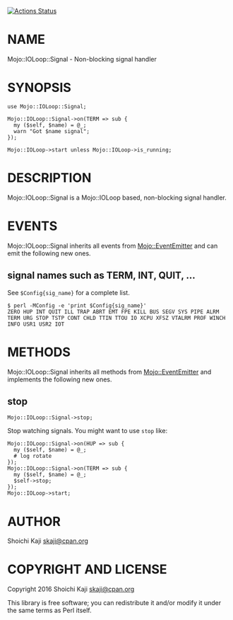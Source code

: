 [![Actions Status](https://github.com/skaji/Mojo-IOLoop-Signal/workflows/test/badge.svg)](https://github.com/skaji/Mojo-IOLoop-Signal/actions)

# NAME

Mojo::IOLoop::Signal - Non-blocking signal handler

# SYNOPSIS

    use Mojo::IOLoop::Signal;

    Mojo::IOLoop::Signal->on(TERM => sub {
      my ($self, $name) = @_;
      warn "Got $name signal";
    });

    Mojo::IOLoop->start unless Mojo::IOLoop->is_running;

# DESCRIPTION

Mojo::IOLoop::Signal is a Mojo::IOLoop based, non-blocking signal handler.

# EVENTS

Mojo::IOLoop::Signal inherits all events from [Mojo::EventEmitter](https://metacpan.org/pod/Mojo%3A%3AEventEmitter) and can emit the following new ones.

## signal names such as TERM, INT, QUIT, ...

See `$Config{sig_name}` for a complete list.

    $ perl -MConfig -e 'print $Config{sig_name}'
    ZERO HUP INT QUIT ILL TRAP ABRT EMT FPE KILL BUS SEGV SYS PIPE ALRM TERM URG STOP TSTP CONT CHLD TTIN TTOU IO XCPU XFSZ VTALRM PROF WINCH INFO USR1 USR2 IOT

# METHODS

Mojo::IOLoop::Signal inherits all methods from [Mojo::EventEmitter](https://metacpan.org/pod/Mojo%3A%3AEventEmitter) and implements the following new ones.

## stop

    Mojo::IOLoop::Signal->stop;

Stop watching signals. You might want to use `stop` like:

    Mojo::IOLoop::Signal->on(HUP => sub {
      my ($self, $name) = @_;
      # log rotate
    });
    Mojo::IOLoop::Signal->on(TERM => sub {
      my ($self, $name) = @_;
      $self->stop;
    });
    Mojo::IOLoop->start;

# AUTHOR

Shoichi Kaji <skaji@cpan.org>

# COPYRIGHT AND LICENSE

Copyright 2016 Shoichi Kaji <skaji@cpan.org>

This library is free software; you can redistribute it and/or modify
it under the same terms as Perl itself.
